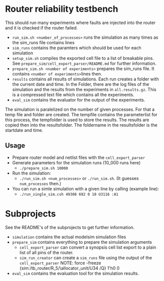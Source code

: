 # Router reliability testbench

This should run many experiments where faults are injected into the router and it is checked if the router failed.

 - `run_sim.sh <number_of_processes>` runs the simulation as many times as the sim_runs file contains lines
 - `sim_runs` contains the paramters which should be used for each simulation
 - `setup_sim.sh` compiles the exported cell file to a list of breakable pins. See `prepare_sim/cell_export_parser/README.md` for further information.
 - `prepare_sim.sh <number of experiments>` prepares the sim_runs file. It contains `<number of experiments>`lines then. 
 - `results` contains all results of simulations. Each run creates a folder with the current date and time. In the Folder, there are the log files of the simulation and the results from the experiments in `all.results.gz`. This is a compressed text file which contains all the experiments.
 - `eval_sim` contains the evaluator for the output of the experiments.
 
The simulation is paralelized on the number of given processes. For that a temp file and folder are created. The tempfile contains the parameterlist for this process, the tempfolder is used to store the results.
The results are copied then into the resultsfolder. The foldername in the resultsfolder is the startdate and time.

 ## Usage
  - Prepare router model and netlist files with the `cell_export_parser`
  - Generate parameters for the simulation runs (10_000 runs here)
    - `./prepare_sim.sh 10000`
  - Run the simulation:
    - `./run_sim.sh <num_processes>` or `./run_sim.sh`. (It guesses `num_processes` then.)
  - You can run a simle simulation with a given line by calling (example line):
    - `./run_single_sim.csh 49308 692 0 10 U3116 :A1`

 # Subprojects
See the README's of the subprojects to get further information.

  - `simulation` contains the actual modelsim simulation files
  - `prepare_sim` contains everything to prepare the simulation arguments
     - `cell_export_parser` can convert a synopsis cell list export to a plain list of all pins of the router.
     - `sim_run_creator` can create a `sim_runs` file using the output of the `cell_export_parser`
     NOTE:
     force -freeze {sim:/tb_router/R_5/\allocator_unit/U34 /Q} 1'h0 0
  - `eval_sim` contains the evaluation tool for the simulation results. 

 

 
